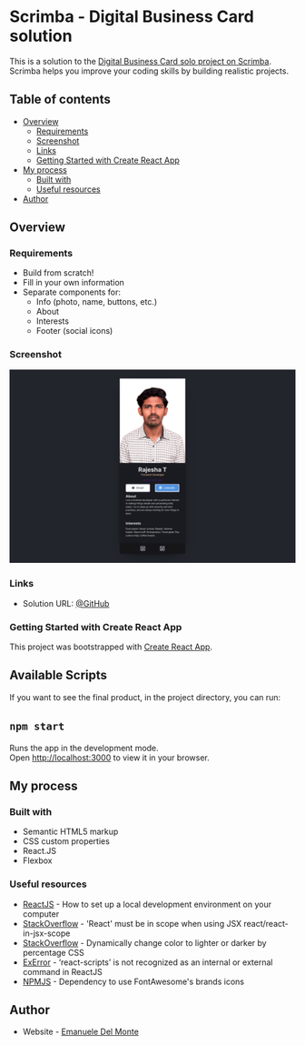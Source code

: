 # Scrimba - Digital Business Card solution

This is a solution to the [Digital Business Card solo project on Scrimba](https://scrimba.com/learn/learnreact/). Scrimba helps you improve your coding skills by building realistic projects.


## Table of contents

- [Overview](#overview)
  - [Requirements](#requirements)
  - [Screenshot](#screenshot)
  - [Links](#links)
  - [Getting Started with Create React App](#getting-started-with-create-react-app)
- [My process](#my-process)
  - [Built with](#built-with)
  - [Useful resources](#useful-resources)
- [Author](#author)

## Overview

### Requirements

- Build from scratch!
- Fill in your own information
- Separate components for:
  - Info (photo, name, buttons, etc.)
  - About
  - Interests
  - Footer (social icons)

### Screenshot
![screenshot](/src/screenshot/reactpr2.png)

### Links

- Solution URL: [@GitHub](https://github.com/RajeshxD/digital-business-card)

### Getting Started with Create React App

This project was bootstrapped with [Create React App](https://github.com/facebook/create-react-app).

## Available Scripts

If you want to see the final product, in the project directory, you can run:

## `npm start`

Runs the app in the development mode.\
Open [http://localhost:3000](http://localhost:3000) to view it in your browser.

## My process

### Built with

- Semantic HTML5 markup
- CSS custom properties
- React.JS
- Flexbox

### Useful resources

- [ReactJS](https://reactjs.org/tutorial/tutorial.html) - How to set up a local development environment on your computer
- [StackOverflow](https://stackoverflow.com/questions/42640636/react-must-be-in-scope-when-using-jsx-react-react-in-jsx-scope) - 'React' must be in scope when using JSX react/react-in-jsx-scope
- [StackOverflow](https://stackoverflow.com/questions/1625681/dynamically-change-color-to-lighter-or-darker-by-percentage-css) - Dynamically change color to lighter or darker by percentage CSS
- [ExError](https://exerror.com/react-scripts-is-not-recognized-as-an-internal-or-external-command/) - ‘react-scripts’ is not recognized as an internal or external command in ReactJS
- [NPMJS](https://www.npmjs.com/package/@fortawesome/free-brands-svg-icons) - Dependency to use FontAwesome's brands icons

## Author
- Website - [Emanuele Del Monte](https://rajesha.netlify.app/)
